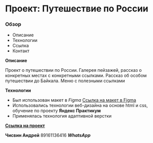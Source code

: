 # Проект: Путешествие по России

### Обзор
* Описание
* Технологии
* Ссылка
* Контакт

**Описание**

Проект о путешествии по России.
Галерея пейзажей, рассказ о конкретных местах с конкретными ссылками.
Рассказ об особом путешествии до Байкала.
Меню с полезными ссылками

**Технологии**

* Был использован макет в _Figma_
[Ссылка на макет в Figma](https://www.figma.com/file/5S2WSbEFL6awjVWJ0NWL8Q/Sprint-3_-Russia-_-desktop-mobile?node-id=28503%3A0)
* Использовались технологии веб-дизайна на основе html и css, обучение по проекту **Яндекс Практикум**
* Применялась технология адаптивной верстки


[**Ссылка на проект**](https://chisvinandrew1.github.io/russian-travel/)

**Чисвин Андрей** 89161136416 **_WhatsApp_**
